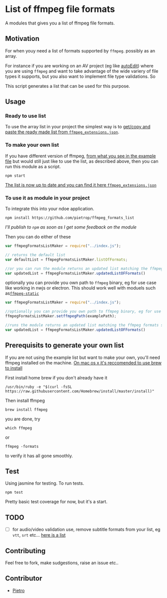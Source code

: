 #  List of ffmpeg file formats

A modules that gives you a list of ffmpeg file formats.

## Motivation 

For when youy need a list of formats supported by `ffmpeg`. possibly as an array. 

For instance if you are working on an AV project (eg like [autoEdit](www.autoEdit.io)) where you are using `ffmpeg` and want to take advantage of the wide variery of file types it supports, but you also want to implement file type validations. So 

This script generates a list that can be used for this purpose. 

## Usage

### Ready to use list

To use the array list in your project the simplest way is to [get/copy and paste the ready made list from `ffmpeg_extensions.json`](ffmpeg_extentions.json).

### To make your own list

If you have different version of ffmpeg, [from what you see in the example file](ffmpeg_formats_raw_extensions.txt) but would still just like to use the list, as described above, then you can run this module as a script. 

```
npm start
```

[The list is now up to date and you can find it here `ffmpeg_extensions.json`](ffmpeg_extentions.json)

### To use it as module in your project

To integrate this into your ndoe application. 


```
npm install https://github.com/pietrop/ffmpeg_formats_list
```

_I'll publish to `npm` as soon as I get some feedback on the module_

Then you can do  either of these 

```js 
var ffmpegFormatsListMaker = require("../index.js");

// returns the default list
var defaultList = ffmpegFormatsListMaker.listOfFormats;

//or you can run the module returns an updated list matching the ffmpeg formats specs of your system
var updatedList = ffmpegFormatsListMaker.updatedListOFFormats()
```

optionally you can provide you own path to `ffmpeg` binary, eg for use case like working in nwjs or electron. This should work well with moduels such as[`ffmpeg-static`](https://github.com/eugeneware/ffmpeg-static)

```js 
var ffmpegFormatsListMaker = require("../index.js");

//optionally you can provide you own path to ffmpeg binary, eg for use case like working in nwjs or electron 
ffmpegFormatsListMaker.setffmpegPath(examplePath);

//runs the module returns an updated list matching the ffmpeg formats specs of your system
var updatedList = ffmpegFormatsListMaker.updatedListOFFormats()
```



## Prerequisits to generate your own list
If you are not using the example list but want to make your own, you'll need ffmpeg installed on the machine. 
[On mac os x it's reccomended to use brew to install](https://trac.ffmpeg.org/wiki/CompilationGuide/MacOSX)

First install home brew if you don't already have it

```
/usr/bin/ruby -e "$(curl -fsSL https://raw.githubusercontent.com/Homebrew/install/master/install)"
```

Then install ffmpeg


```
brew install ffmpeg
```

you are done, try 

```
which ffmpeg
```

or 

```
ffmpeg -formats
```

to verify it has all gone smoothly.

## Test

Using jasmine for testing. To run tests.

```
npm test
```

Pretty basic test coverage for now, but it's a start.


## TODO
 
- [ ] for audio/video validation use, remove subtitle formats from your list, eg `vtt`, `srt` etc... [here is a list](https://www.ffmpeg.org/general.html#Subtitle-Formats)


## Contributing 

Feel free to fork, make sudgestions, raise an issue etc..

## Contributor 

- [Pietro](http://github.com/pietrop)

